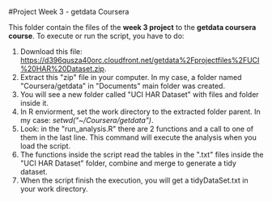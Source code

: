 #Project Week 3 - getdata Coursera

This folder contain the files of the __week 3 project__ to the __getdata coursera course__.
To execute or run the script, you have to do:

1. Download this file: https://d396qusza40orc.cloudfront.net/getdata%2Fprojectfiles%2FUCI%20HAR%20Dataset.zip.
2. Extract this "zip" file in your computer. In my case, a folder named "Coursera/getdata" in "Documents" main folder was created.
3. You will see a new folder called "UCI HAR Dataset" with files and folder inside it.
4. In R enviorment, set the work directory to the extracted folder parent. In my case: _setwd("~/Coursera/getdata")_.
5. Look: in the "run_analysis.R" there are 2 functions and a call to one of them in the last line. This command will execute the analysis when you load the script.
6. The functions inside the script read the tables in the ".txt" files inside the "UCI HAR Dataset" folder, combine and merge to generate a tidy dataset.
7. When the script finish the execution, you will get a tidyDataSet.txt in your work directory.

